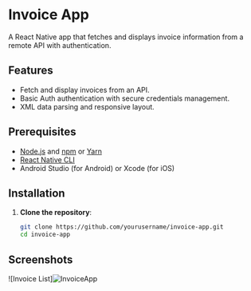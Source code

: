 # Invoice App

A React Native app that fetches and displays invoice information from a remote API with authentication.

## Features

- Fetch and display invoices from an API.
- Basic Auth authentication with secure credentials management.
- XML data parsing and responsive layout.

## Prerequisites

- [Node.js](https://nodejs.org/) and [npm](https://www.npmjs.com/) or [Yarn](https://yarnpkg.com/)
- [React Native CLI](https://reactnative.dev/docs/environment-setup)
- Android Studio (for Android) or Xcode (for iOS)

## Installation

1. **Clone the repository**:
   ```bash
   git clone https://github.com/yourusername/invoice-app.git
   cd invoice-app

## Screenshots

![Invoice List]![InvoiceApp](https://github.com/user-attachments/assets/e56fcd28-b526-4150-b771-c22e00ffb458)

